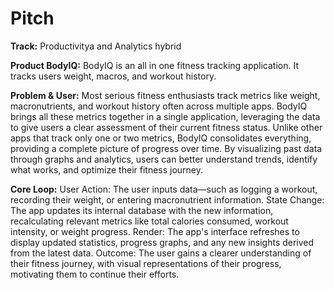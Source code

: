 # Pitch

**Track:** Productivitya and Analytics hybrid

**Product BodyIQ:** BodyIQ is an all in one fitness tracking application. It tracks users weight, macros, and workout history. 

**Problem & User:** Most serious fitness enthusiasts track metrics like weight, macronutrients, and workout history often across multiple apps. BodyIQ brings all these metrics together in a single application, leveraging the data to give users a clear assessment of their current fitness status. Unlike other apps that track only one or two metrics, BodyIQ consolidates everything, providing a complete picture of progress over time. By visualizing past data through graphs and analytics, users can better understand trends, identify what works, and optimize their fitness journey.

**Core Loop:** User Action: The user inputs data—such as logging a workout, recording their weight, or entering macronutrient information. State Change: The app updates its internal database with the new information, recalculating relevant metrics like total calories consumed, workout intensity, or weight progress. Render: The app's interface refreshes to display updated statistics, progress graphs, and any new insights derived from the latest data. Outcome: The user gains a clearer understanding of their fitness journey, with visual representations of their progress, motivating them to continue their efforts.
